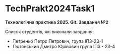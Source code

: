 # TechPrakt2024Task1

**Технологічна практика 2025. Git. Завдання №2**

Список студентів, які виконали завдання:

- Петренко Петро Петрович, група ІПЗ-23-1
- Лютянський Дмитро Юрійович група ІПЗ - 23-4
